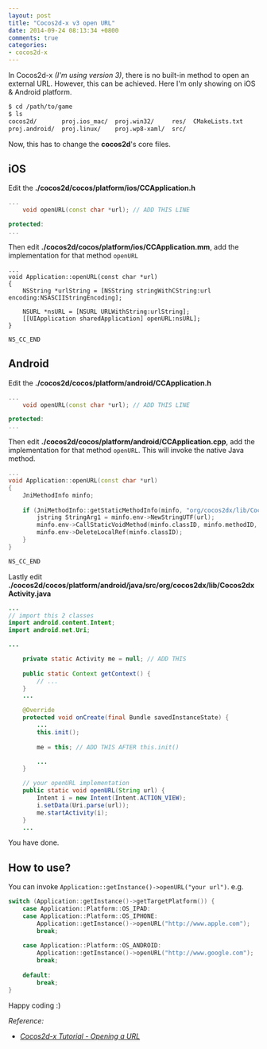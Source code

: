```yaml
---
layout: post
title: "Cocos2d-x v3 open URL"
date: 2014-09-24 08:13:34 +0800
comments: true
categories: 
- cocos2d-x
---
```


In Cocos2d-x _(I'm using version 3)_, there is no built-in method to open an external URL. However, this can be achieved. Here I'm only showing on iOS & Android platform.

```sh
$ cd /path/to/game
$ ls
cocos2d/       proj.ios_mac/  proj.win32/     res/  CMakeLists.txt
proj.android/  proj.linux/    proj.wp8-xaml/  src/
```

Now, this has to change the **cocos2d**'s core files.

## iOS

Edit the **./cocos2d/cocos/platform/ios/CCApplication.h**

```cpp CCApplication.h
...
    void openURL(const char *url); // ADD THIS LINE

protected:
...
```

Then edit **./cocos2d/cocos/platform/ios/CCApplication.mm**, add the implementation for that method `openURL`

```obj-c CCApplication.mm
...
void Application::openURL(const char *url)
{
    NSString *urlString = [NSString stringWithCString:url encoding:NSASCIIStringEncoding];
    
    NSURL *nsURL = [NSURL URLWithString:urlString];
    [[UIApplication sharedApplication] openURL:nsURL];
}

NS_CC_END
```

## Android

Edit the **./cocos2d/cocos/platform/android/CCApplication.h**

```cpp CCApplication.h
...
    void openURL(const char *url); // ADD THIS LINE

protected:
...
```

Then edit **./cocos2d/cocos/platform/android/CCApplication.cpp**, add the implementation for that method `openURL`. This will invoke the native Java method.

```cpp CCApplication.cpp
...
void Application::openURL(const char *url)
{
    JniMethodInfo minfo;
    
    if (JniMethodInfo::getStaticMethodInfo(minfo, "org/cocos2dx/lib/Cocos2dxActivity", "openURL", "(l.java.lang.String;)V")) {
        jstring StringArg1 = minfo.env->NewStringUTF(url);
        minfo.env->CallStaticVoidMethod(minfo.classID, minfo.methodID, StringArg1);
        minfo.env->DeleteLocalRef(minfo.classID);
    }
}

NS_CC_END
```

Lastly edit **./cocos2d/cocos/platform/android/java/src/org/cocos2dx/lib/Cocos2dxActivity.java**

```java Cocos2dxActivity.java
...
// import this 2 classes
import android.content.Intent;
import android.net.Uri;

...

    private static Activity me = null; // ADD THIS
        
    public static Context getContext() {
        // ...
    }
    ...

    @Override
    protected void onCreate(final Bundle savedInstanceState) {
        ...
        this.init();
        
        me = this; // ADD THIS AFTER this.init()

        ...
    }

    // your openURL implementation
    public static void openURL(String url) {
        Intent i = new Intent(Intent.ACTION_VIEW);
        i.setData(Uri.parse(url));
        me.startActivity(i);
    }
    ...
```

You have done.

## How to use?

You can invoke `Application::getInstance()->openURL("your url")`. e.g.

```cpp MyScene.cpp
switch (Application::getInstance()->getTargetPlatform()) {
    case Application::Platform::OS_IPAD:
    case Application::Platform::OS_IPHONE:
        Application::getInstance()->openURL("http://www.apple.com");
        break;
        
    case Application::Platform::OS_ANDROID:
        Application::getInstance()->openURL("http://www.google.com");
        break;
        
    default:
        break;
}
```

Happy coding :)

_Reference:_

- _[Cocos2d-x Tutorial - Opening a URL](http://www.youtube.com/watch?v=QdrCZvOXssY)_
